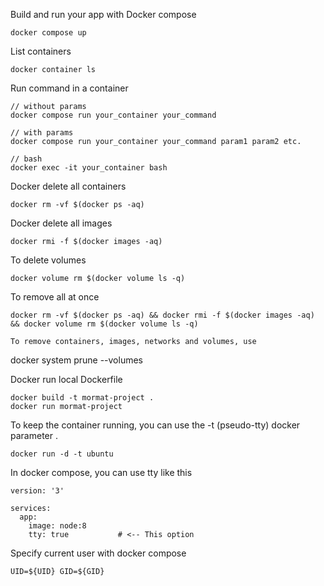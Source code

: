 
Build and run your app with Docker compose
```
docker compose up
```

List containers
```
docker container ls
```

Run command in a container
```
// without params
docker compose run your_container your_command

// with params
docker compose run your_container your_command param1 param2 etc.

// bash
docker exec -it your_container bash
```



Docker delete all containers
```
docker rm -vf $(docker ps -aq)
```

Docker delete all images
```
docker rmi -f $(docker images -aq)
```

To delete volumes
```
docker volume rm $(docker volume ls -q)
```

To remove all at once
```
docker rm -vf $(docker ps -aq) && docker rmi -f $(docker images -aq) && docker volume rm $(docker volume ls -q)
```

```
To remove containers, images, networks and volumes, use
```

docker system prune --volumes


Docker run local Dockerfile
```
docker build -t mormat-project .
docker run mormat-project
```

To keep the container running, you can use the -t (pseudo-tty) docker parameter .
```
docker run -d -t ubuntu
```

In docker compose, you can use tty like this
```
version: '3'

services:
  app:
    image: node:8
    tty: true           # <-- This option
```

Specify current user with docker compose
```
UID=${UID} GID=${GID} 
```


